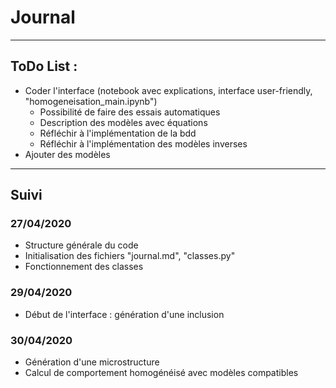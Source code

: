 # Journal
----
## ToDo List :
- Coder l'interface (notebook avec explications, interface user-friendly, "homogeneisation_main.ipynb")
    - Possibilité de faire des essais automatiques
    - Description des modèles avec équations
    - Réfléchir à l'implémentation de la bdd
    - Réfléchir à l'implémentation des modèles inverses
- Ajouter des modèles
---
## Suivi
### 27/04/2020
- Structure générale du code
- Initialisation des fichiers "journal.md", "classes.py"
- Fonctionnement des classes

### 29/04/2020
- Début de l'interface : génération d'une inclusion

### 30/04/2020
- Génération d'une microstructure
- Calcul de comportement homogénéisé avec modèles compatibles